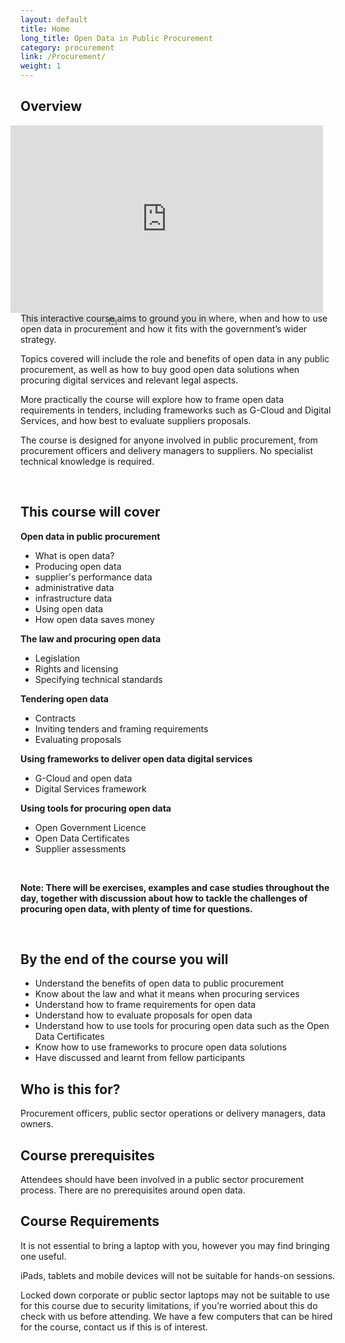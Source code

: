 ```yaml
---
layout: default
title: Home
long_title: Open Data in Public Procurement
category: procurement
link: /Procurement/
weight: 1
---
```


## Overview
<section style="max-width:100%; width:500px; height:300px; float:right; margin-left:20px">
<iframe style="margin-right:20px; margin-left:20px; float:right; max-width:100%; height:300px;" class="scribd_iframe_embed" src="https://www.scribd.com/embeds/248904441/content?start_page=1&view_mode=slideshow&access_key=key-WcRWtPPAhNIEhhFi2y3k&show_recommendations=false" data-auto-height="false" data-aspect-ratio="1.7826086956521738" scrolling="no" id="doc_56656" width="100%" height="600" frameborder="0"></iframe>
<iframe max-width="100%" height="20" scrolling="no" frameborder="no" src="https://w.soundcloud.com/player/?url=https%3A//api.soundcloud.com/tracks/131148726&amp;color=ff5500&amp;inverse=false&amp;auto_play=false&amp;show_user=true"></iframe>
</section>

This interactive course aims to ground you in where, when and how to use open data in procurement and how it fits with the government’s wider strategy. 

Topics covered will include the role and benefits of open data in any public procurement, as well as how to buy good open data solutions when procuring digital services and relevant legal aspects. 

More practically the course will explore how to frame open data requirements in tenders, including frameworks such as G-Cloud and Digital Services, and how best to evaluate suppliers proposals. 

The course is designed for anyone involved in public procurement, from procurement officers and delivery managers to suppliers. No specialist technical knowledge is required.

<br />

## This course will cover

**Open data in public procurement**

* What is open data?
* Producing open data
* supplier's performance data
* administrative data
* infrastructure data
* Using open data
* How open data saves money

**The law and procuring open data**

* Legislation
* Rights and licensing
* Specifying technical standards

**Tendering open data**

* Contracts
* Inviting tenders and framing requirements
* Evaluating proposals

**Using frameworks to deliver open data digital services**

* G-Cloud and open data
* Digital Services framework

**Using tools for procuring open data**

* Open Government Licence
* Open Data Certificates
* Supplier assessments

<br />

**Note: There will be exercises, examples and case studies throughout the day, together with discussion about how to tackle the challenges of procuring open data, with plenty of time for questions.**

<br />

<!--

## Schedule

<div>
<table border="1" cellpadding="1" cellspacing="1" class="table" style="width:40%">
	<thead>
		<tr>
			<th scope="col" style="width:10%;">&nbsp;</th>
			<th scope="col" style="width:30%; text-align: center;">Day 1<br/>Trends in publishing data</th>
		</tr>
	</thead>
	<caption>Example course outline</caption>
	<tbody>
		<tr>
			<td><strong>Morning</strong></td>
			<td style="text-align: center;">Info here</td>
		</tr>
		<tr>
			<td colspan="4" style="text-align: center;"><strong>LUNCH</strong></td>
		</tr>
		<tr>
			<td><strong>Early afternoon</strong></td>
			<td style="text-align: center;">Info here</td>
		</tr>
		<tr>
			<td><strong>Late afternoon</strong></td>
			<td style="text-align: center;">Info here</td>
		</tr>
		<tr>
			<td><strong>Evening</strong></td>
			<td style="text-align: center;">Dinner (optional)</td>
		</tr>
	</tbody>
</table>
</div>

-->

## By the end of the course you will 

* Understand the benefits of open data to public procurement
* Know about the law and what it means when procuring services
* Understand how to frame requirements for open data
* Understand how to evaluate proposals for open data
* Understand how to use tools for procuring open data such as the Open Data Certificates
* Know how to use frameworks to procure open data solutions
* Have discussed and learnt from fellow participants

## Who is this for? 

Procurement officers, public sector operations or delivery managers, data owners.

## Course prerequisites 

Attendees should have been involved in a public sector procurement process. There are no prerequisites around open data.

## Course Requirements 

It is not essential to bring a laptop with you, however you may find bringing one useful.

iPads, tablets and mobile devices will not be suitable for hands-on sessions.

Locked down corporate or public sector laptops may not be suitable to use for this course due to security limitations, if you’re worried about this do check with us before attending. We have a few computers that can be hired for the course, contact us if this is of interest.


<!--

*[This project has been funded from the "Release of Open Data" Fund, managed by the Open Data User Group.](https://theodi.org/news/odi-accelerates-government-open-data-expertise-with-new-funding)*

> The main lever for change is procurement.
> 
> Tom Steinberg, [Oral Evidence to Public Administration Select Committee, on Statistics and Open Data](http://data.parliament.uk/writtenevidence/WrittenEvidence.svc/EvidenceHtml/3823)

Procurement officers in government and many suppliers to the public sector are relatively unaware of the opportunities and benefits of open data. Too often contracts are awarded, that lock-up data, or opportunities are missed to produce or use open data.

The “release of open data” fund has been set-up to address some of the symptoms. This project aims to tackle the underlying cause, by developing a range of materials, training and support about open data for all those involved with public procurement. The funding is needed to develop the materials and make them available, along with the training courses, free of charge, and to actively promote them to procurement officers across the public sector. 

**Project deliverables:**

  * [a guide to open data for public procurement](http://training.theodi.org/Procurement/Guide/)
  * [standard wording for contract clauses for open data](https://github.com/theodi/public-procurement/blob/master/guide.md)
  * online content about open data and procurement
  * a programme for a one day training course for procurement officers
  * 120 funded places on the 1 day training course for procurement officers 
  * [a survey of suppliers on G-Cloud for the open data service offerings](http://training.theodi.org/Procurement/Suppliers1/)
  * [a survey of suppliers on the Digital Services Framework for the open data capabilities](http://training.theodi.org/Procurement/Suppliers2/)

-->


